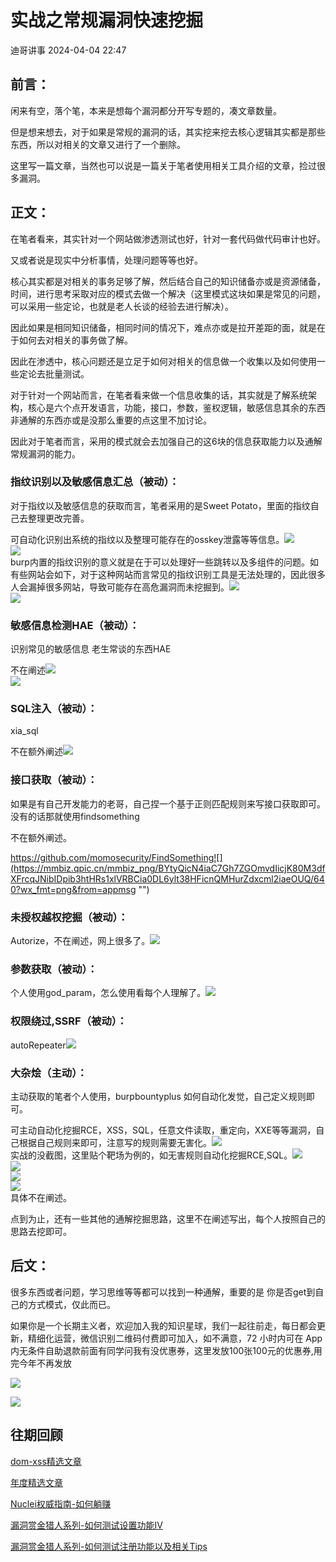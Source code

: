 #  实战之常规漏洞快速挖掘   
 迪哥讲事   2024-04-04 22:47  
  
## 前言：  
  
闲来有空，落个笔，本来是想每个漏洞都分开写专题的，凑文章数量。  
  
但是想来想去，对于如果是常规的漏洞的话，其实挖来挖去核心逻辑其实都是那些东西，所以对相关的文章又进行了一个删除。  
  
这里写一篇文章，当然也可以说是一篇关于笔者使用相关工具介绍的文章，捡过很多漏洞。  
## 正文：  
  
在笔者看来，其实针对一个网站做渗透测试也好，针对一套代码做代码审计也好。  
  
又或者说是现实中分析事情，处理问题等等也好。  
  
核心其实都是对相关的事务足够了解，然后结合自己的知识储备亦或是资源储备，时间，进行思考采取对应的模式去做一个解决（这里模式这块如果是常见的问题，可以采用一些定论，也就是老人长谈的经验去进行解决）。  
  
因此如果是相同知识储备，相同时间的情况下，难点亦或是拉开差距的面，就是在于如何去对相关的事务做了解。  
  
因此在渗透中，核心问题还是立足于如何对相关的信息做一个收集以及如何使用一些定论去批量测试。  
  
对于针对一个网站而言，在笔者看来做一个信息收集的话，其实就是了解系统架构，核心是六个点开发语言，功能，接口，参数，鉴权逻辑，敏感信息其余的东西非通解的东西亦或是没那么重要的点这里不加讨论。  
  
因此对于笔者而言，采用的模式就会去加强自己的这6块的信息获取能力以及通解常规漏洞的能力。  
### 指纹识别以及敏感信息汇总（被动）：  
  
对于指纹以及敏感信息的获取而言，笔者采用的是Sweet Potato，里面的指纹自己去整理更改完善。  
  
可自动化识别出系统的指纹以及整理可能存在的osskey泄露等等信息。![](https://mmbiz.qpic.cn/mmbiz_png/BYtyQicN4iaC7Gh7ZGOmvdIicjK80M3dfXFrscLGWbReiasskxmElPQVIup4NW7QYp6bibEUqWjnL2D5zicdaIRbmO9Q/640?wx_fmt=png&from=appmsg "")  
![](https://mmbiz.qpic.cn/mmbiz_png/BYtyQicN4iaC7Gh7ZGOmvdIicjK80M3dfXFdjEnEmUT39YhckWPZKFFzcgURZrIZV0mpj9iaRyAX6j07rRfgLBDovA/640?wx_fmt=png&from=appmsg "")  
burp内置的指纹识别的意义就是在于可以处理好一些跳转以及多组件的问题。如有些网站会如下，对于这种网站而言常见的指纹识别工具是无法处理的，因此很多人会漏掉很多网站，导致可能存在高危漏洞而未挖掘到。![](https://mmbiz.qpic.cn/mmbiz_png/BYtyQicN4iaC7Gh7ZGOmvdIicjK80M3dfXFHjNm5v5391EEP7UgU0g1XhMSyj5x7TnPD8rIM2BCJYn8v8draXJh2w/640?wx_fmt=png&from=appmsg "")  
![](https://mmbiz.qpic.cn/mmbiz_png/BYtyQicN4iaC7Gh7ZGOmvdIicjK80M3dfXF05pDD9lo0rIFbbOwZibuYcQtw1ibEEqNKTnGb0beia7U1MQHsLficWvJ8w/640?wx_fmt=png&from=appmsg "")  
  
### 敏感信息检测HAE（被动）：  
  
识别常见的敏感信息
老生常谈的东西HAE  
  
不在阐述![](https://mmbiz.qpic.cn/mmbiz_png/BYtyQicN4iaC7Gh7ZGOmvdIicjK80M3dfXFLyjElXWMbP1Kv7sFia162kvC5woefkO2sh1FXlOciaKsxia5XgEVPM6Cw/640?wx_fmt=png&from=appmsg "")  
![](https://mmbiz.qpic.cn/mmbiz_png/BYtyQicN4iaC7Gh7ZGOmvdIicjK80M3dfXFwMyyIVw9q1zCNia5pG7FjN1gHL8MBiaFa7bUZo5OdQnZoov8Rc6rOP2w/640?wx_fmt=png&from=appmsg "")  
  
###   
### SQL注入（被动）：  
  
xia_sql  
  
不在额外阐述![](https://mmbiz.qpic.cn/mmbiz_png/BYtyQicN4iaC7Gh7ZGOmvdIicjK80M3dfXF4DUvfEUCBhticRKtKtNchJpkOKR78oyDjIOxbHLIlhOjIibPjusyyy5A/640?wx_fmt=png&from=appmsg "")  
  
### 接口获取（被动）：  
  
如果是有自己开发能力的老哥，自己捏一个基于正则匹配规则来写接口获取即可。没有的话那就使用findsomething  
  
不在额外阐述。  
  
https://github.com/momosecurity/FindSomething![](https://mmbiz.qpic.cn/mmbiz_png/BYtyQicN4iaC7Gh7ZGOmvdIicjK80M3dfXFrcqJNibIDpib3htHRs1xlVRBCia0DL6ylt38HFicnQMHurZdxcml2iaeOUQ/640?wx_fmt=png&from=appmsg "")  
  
### 未授权越权挖掘（被动）：  
  
Autorize，不在阐述，网上很多了。![](https://mmbiz.qpic.cn/mmbiz_png/BYtyQicN4iaC7Gh7ZGOmvdIicjK80M3dfXFDLmEPjO7BgwdiakcaX6DibzUzjB2CBZCq1l1VcXH9SDLuTY94dZssYicw/640?wx_fmt=png&from=appmsg "")  
  
### 参数获取（被动）：  
  
个人使用god_param，怎么使用看每个人理解了。![](https://mmbiz.qpic.cn/mmbiz_png/BYtyQicN4iaC7Gh7ZGOmvdIicjK80M3dfXFgdk1XM4z40pQCoVp7FUBzEgxxxGrwyuB2xERic2JTC9kXnLDfCVD6Jg/640?wx_fmt=png&from=appmsg "")  
  
### 权限绕过,SSRF（被动）：  
  
autoRepeater![](https://mmbiz.qpic.cn/mmbiz_png/BYtyQicN4iaC7Gh7ZGOmvdIicjK80M3dfXF9u68YiaZUuvIXlL4clWz9uiatQYaFbyLlQibsRCcmZzt9AIjKxshCsVibg/640?wx_fmt=png&from=appmsg "")  
  
### 大杂烩（主动）：  
  
主动获取的笔者个人使用，burpbountyplus
如何自动化发觉，自己定义规则即可。  
  
可主动自动化挖掘RCE，XSS，SQL，任意文件读取，重定向，XXE等等漏洞，自己根据自己规则来即可，注意写的规则需要无害化。![](https://mmbiz.qpic.cn/mmbiz_png/BYtyQicN4iaC7Gh7ZGOmvdIicjK80M3dfXFaPz0NibKcpZpSvQzC6C1ibxEWKrE6VVbianhAFGib0h8ZEzLFW2QULfQeQ/640?wx_fmt=png&from=appmsg "")  
实战的没截图，这里贴个靶场为例的，如无害规则自动化挖掘RCE,SQL。![](https://mmbiz.qpic.cn/mmbiz_png/BYtyQicN4iaC7Gh7ZGOmvdIicjK80M3dfXF3E1A53My2zibVC0ia6MGn7Kdn3sQINuAUOGE93SNrOTbO17KfmIrtr6w/640?wx_fmt=png&from=appmsg "")  
![](https://mmbiz.qpic.cn/mmbiz_png/BYtyQicN4iaC7Gh7ZGOmvdIicjK80M3dfXFG5OQx6hqcEED1w9OwayHc0HemVFlDZdvibGW4Bjy4I1XXKcqnKE8nJw/640?wx_fmt=png&from=appmsg "")  
![](https://mmbiz.qpic.cn/mmbiz_png/BYtyQicN4iaC7Gh7ZGOmvdIicjK80M3dfXF8FE0nhicHHiaAk4eQqYLwFpcebWe0NslKcIbQgocp91fIe1d4bkh9xlQ/640?wx_fmt=png&from=appmsg "")  
![](https://mmbiz.qpic.cn/mmbiz_png/BYtyQicN4iaC7Gh7ZGOmvdIicjK80M3dfXF8uz5uOSyicPkrBrXYVicuVV0E5v6OjibC4jnnQNpvdLGjCrMKLZpEEE0Q/640?wx_fmt=png&from=appmsg "")  
具体不在阐述。  
  
点到为止，还有一些其他的通解挖掘思路，这里不在阐述写出，每个人按照自己的思路去挖即可。  
## 后文：  
  
很多东西或者问题，学习思维等等都可以找到一种通解，重要的是 你是否get到自己的方式模式，仅此而已。  
  
如果你是一个长期主义者，欢迎加入我的知识星球，我们一起往前走，每日都会更新，精细化运营，微信识别二维码付费即可加入，如不满意，72 小时内可在 App 内无条件自助退款前面有同学问我有没优惠券，这里发放100张100元的优惠券,用完今年不再发放  
  
![](https://mmbiz.qpic.cn/mmbiz_png/YmmVSe19Qj7N5nMaJbtnMPVw96ZcVbWfp6SGDicUaGZyrWOM67xP8Ot3ftyqOybMqbj1005WvMNbDJO0hOWkCaQ/640?wx_fmt=png&from=appmsg "")  
  
![](https://mmbiz.qpic.cn/mmbiz_png/YmmVSe19Qj5jYW8icFkojHqg2WTWTjAnvcuF7qGrj3JLz1VgSFDDMOx0DbKjsia5ibMpeISsibYJ0ib1d2glMk2hySA/640?wx_fmt=png&wxfrom=5&wx_lazy=1&wx_co=1 "")  
## 往期回顾  
  
  
[](http://mp.weixin.qq.com/s?__biz=MzIzMTIzNTM0MA==&mid=2247486912&idx=1&sn=8704ce12dedf32923c6af49f1b139470&chksm=e8a607a3dfd18eb5abc302a40da024dbd6ada779267e31c20a0fe7bbc75a5947f19ba43db9c7&scene=21#wechat_redirect)  
  
[dom-xss精选文章](http://mp.weixin.qq.com/s?__biz=MzIzMTIzNTM0MA==&mid=2247488819&idx=1&sn=5141f88f3e70b9c97e63a4b68689bf6e&chksm=e8a61f50dfd1964692f93412f122087ac160b743b4532ee0c1e42a83039de62825ebbd066a1e&scene=21#wechat_redirect)  
  
  
[年度精选文章](http://mp.weixin.qq.com/s?__biz=MzIzMTIzNTM0MA==&mid=2247487187&idx=1&sn=622438ee6492e4c639ebd8500384ab2f&chksm=e8a604b0dfd18da6c459b4705abd520cc2259a607dd9306915d845c1965224cc117207fc6236&scene=21#wechat_redirect)  
[](http://mp.weixin.qq.com/s?__biz=MzIzMTIzNTM0MA==&mid=2247487187&idx=1&sn=622438ee6492e4c639ebd8500384ab2f&chksm=e8a604b0dfd18da6c459b4705abd520cc2259a607dd9306915d845c1965224cc117207fc6236&scene=21#wechat_redirect)  
  
  
[Nuclei权威指南-如何躺赚](http://mp.weixin.qq.com/s?__biz=MzIzMTIzNTM0MA==&mid=2247487122&idx=1&sn=32459310408d126aa43240673b8b0846&chksm=e8a604f1dfd18de737769dd512ad4063a3da328117b8a98c4ca9bc5b48af4dcfa397c667f4e3&scene=21#wechat_redirect)  
  
  
[漏洞赏金猎人系列-如何测试设置功能IV](http://mp.weixin.qq.com/s?__biz=MzIzMTIzNTM0MA==&mid=2247486973&idx=1&sn=6ec419db11ff93d30aa2fbc04d8dbab6&chksm=e8a6079edfd18e88f6236e237837ee0d1101489d52f2abb28532162e2937ec4612f1be52a88f&scene=21#wechat_redirect)  
  
  
[漏洞赏金猎人系列-如何测试注册功能以及相关Tips](http://mp.weixin.qq.com/s?__biz=MzIzMTIzNTM0MA==&mid=2247486764&idx=1&sn=9f78d4c937675d76fb94de20effdeb78&chksm=e8a6074fdfd18e59126990bc3fcae300cdac492b374ad3962926092aa0074c3ee0945a31aa8a&scene=21#wechat_redirect)  
  
  
  
  
